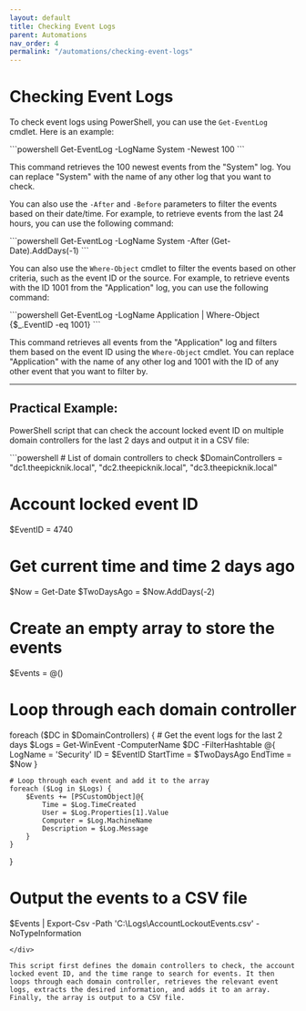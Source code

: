 ```yaml
---
layout: default
title: Checking Event Logs
parent: Automations
nav_order: 4
permalink: "/automations/checking-event-logs"
---
```


# Checking Event Logs

To check event logs using PowerShell, you can use the `Get-EventLog` cmdlet. Here is an example:

<div class="code-example" markdown="1">
```powershell
Get-EventLog -LogName System -Newest 100
```
</div>

This command retrieves the 100 newest events from the "System" log. You can replace "System" with the name of any other log that you want to check. 

You can also use the `-After` and `-Before` parameters to filter the events based on their date/time. For example, to retrieve events from the last 24 hours, you can use the following command:

<div class="code-example" markdown="1">
```powershell
Get-EventLog -LogName System -After (Get-Date).AddDays(-1)
```
</div>

You can also use the `Where-Object` cmdlet to filter the events based on other criteria, such as the event ID or the source. For example, to retrieve events with the ID 1001 from the "Application" log, you can use the following command:

<div class="code-example" markdown="1">
```powershell
Get-EventLog -LogName Application | Where-Object {$_.EventID -eq 1001}
```
</div>

This command retrieves all events from the "Application" log and filters them based on the event ID using the `Where-Object` cmdlet. You can replace "Application" with the name of any other log and 1001 with the ID of any other event that you want to filter by.

---

## Practical Example:

PowerShell script that can check the account locked event ID on multiple domain controllers for the last 2 days and output it in a CSV file:

<div class="code-example" markdown="1">
```powershell
# List of domain controllers to check
$DomainControllers = "dc1.theepicknik.local", "dc2.theepicknik.local", "dc3.theepicknik.local"

# Account locked event ID
$EventID = 4740

# Get current time and time 2 days ago
$Now = Get-Date
$TwoDaysAgo = $Now.AddDays(-2)

# Create an empty array to store the events
$Events = @()

# Loop through each domain controller
foreach ($DC in $DomainControllers) {
    # Get the event logs for the last 2 days
    $Logs = Get-WinEvent -ComputerName $DC -FilterHashtable @{
        LogName = 'Security'
        ID = $EventID
        StartTime = $TwoDaysAgo
        EndTime = $Now
    }
    
    # Loop through each event and add it to the array
    foreach ($Log in $Logs) {
        $Events += [PSCustomObject]@{
            Time = $Log.TimeCreated
            User = $Log.Properties[1].Value
            Computer = $Log.MachineName
            Description = $Log.Message
        }
    }
}

# Output the events to a CSV file
$Events | Export-Csv -Path 'C:\Logs\AccountLockoutEvents.csv' -NoTypeInformation
```
</div>

This script first defines the domain controllers to check, the account locked event ID, and the time range to search for events. It then loops through each domain controller, retrieves the relevant event logs, extracts the desired information, and adds it to an array. Finally, the array is output to a CSV file.